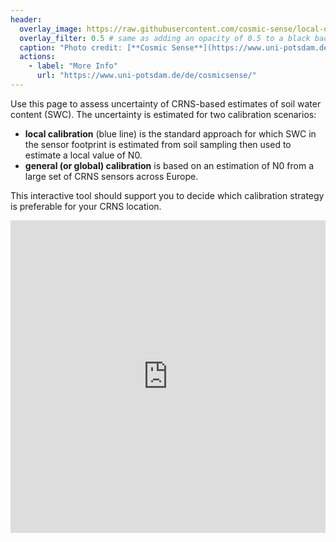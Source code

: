 ```yaml
---
header:
  overlay_image: https://raw.githubusercontent.com/cosmic-sense/local-or-global/main/docs/banner.png
  overlay_filter: 0.5 # same as adding an opacity of 0.5 to a black background
  caption: "Photo credit: [**Cosmic Sense**](https://www.uni-potsdam.de/de/cosmicsense/)"
  actions:
    - label: "More Info"
      url: "https://www.uni-potsdam.de/de/cosmicsense/"
---
```


Use this page to assess uncertainty of CRNS-based estimates of soil water content (SWC).
The uncertainty is estimated for two calibration scenarios: 

- **local calibration** (blue line) is the standard approach for which SWC in the sensor footprint is estimated from soil sampling then
used to estimate a local value of N0.
- **general (or global) calibration** is based on an estimation of N0 from a large set of CRNS sensors across Europe.

This interactive tool should support you to decide which calibration strategy is preferable for your CRNS location.

<iframe src="https://cosmic-sense.github.io/local-or-global/interactive.html"
    sandbox="allow-same-origin allow-scripts"
    width="100%"
    height="500"
    scrolling="no"
    seamless="seamless"
    frameborder="0">
</iframe>

